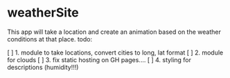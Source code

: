 # weatherSite

This app will take a location and create an animation based on the weather conditions at that place.
todo:

[ ] 1.  module to take locations, convert cities to long, lat format
[ ] 2.  module for clouds
[ ] 3.  fix static hosting on GH pages....
[ ] 4.  styling for descriptions (humidity!!!)
